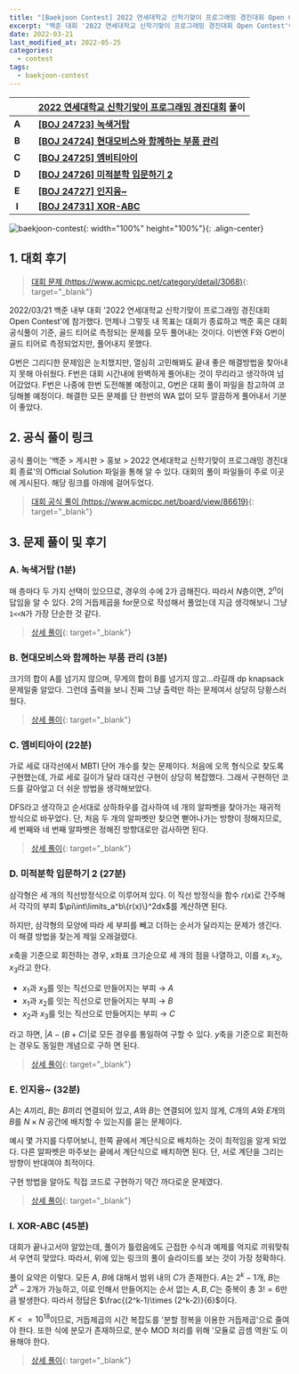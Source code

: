 ```yaml
---
title: "[Baekjoon Contest] 2022 연세대학교 신학기맞이 프로그래밍 경진대회 Open Contest"
excerpt: "백준 대회 '2022 연세대학교 신학기맞이 프로그래밍 경진대회 Open Contest'에 참가하여 문제를 푼 소감과 간단한 풀이 작성"
date: 2022-03-21
last_modified_at: 2022-05-25
categories:
  - contest
tags:
  - baekjoon-contest
---
```


|||[2022 연세대학교 신학기맞이 프로그래밍 경진대회](https://burningfalls.github.io/contest/yonsei2022-baekjoon-contest/) 풀이|
|:---:|:---:|:---|
|**A**||**[[BOJ 24723] 녹색거탑](https://burningfalls.github.io/algorithm/boj-24723/)**|
|**B**||**[[BOJ 24724] 현대모비스와 함께하는 부품 관리](https://burningfalls.github.io/algorithm/boj-24724/)**|
|**C**||**[[BOJ 24725] 엠비티아이](https://burningfalls.github.io/algorithm/boj-24725/)**|
|**D**||**[[BOJ 24726] 미적분학 입문하기 2](https://burningfalls.github.io/algorithm/boj-24726/)**|
|**E**||**[[BOJ 24727] 인지융~](https://burningfalls.github.io/algorithm/boj-24727/)**|
|**I**||**[[BOJ 24731] XOR-ABC](https://burningfalls.github.io/algorithm/boj-24731/)**|

![baekjoon-contest](https://user-images.githubusercontent.com/30232837/159193454-66c86f03-0843-40ef-9390-0fb218650d4a.png "baekjoon-contest"){: width="100%" height="100%"}{: .align-center}

## 1. 대회 후기

> [대회 문제 (https://www.acmicpc.net/category/detail/3068)](https://www.acmicpc.net/category/detail/3068){: target="_blank"}

2022/03/21 백준 내부 대회 '2022 연세대학교 신학기맞이 프로그래밍 경진대회 Open Contest'에 참가했다. 언제나 그렇듯 내 목표는 대회가 종료하고 백준 혹은 대회 공식풀이 기준, 골드 티어로 측정되는 문제를 모두 풀어내는 것이다. 이번엔 F와 G번이 골드 티어로 측정되었지만, 풀어내지 못했다. 

G번은 그리디한 문제임은 눈치챘지만, 열심히 고민해봐도 끝내 좋은 해결방법을 찾아내지 못해 아쉬웠다. F번은 대회 시간내에 완벽하게 풀어내는 것이 무리라고 생각하여 넘어갔었다. F번은 나중에 한번 도전해볼 예정이고, G번은 대회 풀이 파일을 참고하여 코딩해볼 예정이다. 해결한 모든 문제를 단 한번의 WA 없이 모두 깔끔하게 풀어내서 기분이 좋았다.

## 2. 공식 풀이 링크
공식 풀이는 '백준 > 게시판 > 홍보 > 2022 연세대학교 신학기맞이 프로그래밍 경진대회 종료'의 Official Solution 파일을 통해 알 수 있다. 대회의 풀이 파일들이 주로 이곳에 게시된다. 해당 링크를 아래에 걸어두었다.

> [대회 공식 풀이 (https://www.acmicpc.net/board/view/86619)](https://www.acmicpc.net/board/view/86619){: target="_blank"}

## 3. 문제 풀이 및 후기

### A. 녹색거탑 (1분)

매 층마다 두 가지 선택이 있으므로, 경우의 수에 2가 곱해진다. 따라서 $N$층이면, $2^n$이 답임을 알 수 있다. 2의 거듭제곱을 for문으로 작성해서 풀었는데 지금 생각해보니 그냥 ```1<<N```가 가장 단순한 것 같다.

> [상세 풀이](https://burningfalls.github.io/algorithm/boj-24723/){: target="_blank"}

### B. 현대모비스와 함께하는 부품 관리 (3분)

크기의 합이 A를 넘기지 않으며, 무게의 합이 B를 넘기지 않고...라길래 dp knapsack 문제일줄 알았다. 그런데 출력을 보니 진짜 그냥 출력만 하는 문제여서 상당히 당황스러웠다.

> [상세 풀이](https://burningfalls.github.io/algorithm/boj-24724/){: target="_blank"}

### C. 엠비티아이 (22분)

가로 세로 대각선에서 MBTI 단어 개수를 찾는 문제이다. 처음에 오목 형식으로 찾도록 구현했는데, 가로 세로 길이가 달라 대각선 구현이 상당히 복잡했다. 그래서 구현하던 코드를 갈아엎고 더 쉬운 방법을 생각해보았다.

DFS라고 생각하고 순서대로 상하좌우를 검사하여 네 개의 알파벳을 찾아가는 재귀적 방식으로 바꾸었다. 단, 처음 두 개의 알파벳만 찾으면 뻗어나가는 방향이 정해지므로, 세 번째와 네 번째 알파벳은 정해진 방향대로만 검사하면 된다.

> [상세 풀이](https://burningfalls.github.io/algorithm/boj-24725/){: target="_blank"}

### D. 미적분학 입문하기 2 (27분)

삼각형은 세 개의 직선방정식으로 이루어져 있다. 이 직선 방정식을 함수 $r(x)$로 간주해서 각각의 부피 $\pi\int\limits_a^b\{r(x)\}^2dx$를 계산하면 된다.

하지만, 삼각형의 모양에 따라 세 부피를 빼고 더하는 순서가 달라지는 문제가 생긴다. 이 해결 방법을 찾는게 제일 오래걸렸다.

$x$축을 기준으로 회전하는 경우, $x$좌표 크기순으로 세 개의 점을 나열하고, 이를 $x_1, x_2, x_3$라고 한다.
* $x_1$과 $x_3$를 잇는 직선으로 만들어지는 부피 $\rightarrow$ $A$
* $x_1$과 $x_2$를 잇는 직선으로 만들어지는 부피 $\rightarrow$ $B$
* $x_2$과 $x_3$를 잇는 직선으로 만들어지는 부피 $\rightarrow$ $C$

라고 하면, $|A - (B + C)|$로 모든 경우를 통일하여 구할 수 있다. $y$축을 기준으로 회전하는 경우도 동일한 개념으로 구하
면 된다.

> [상세 풀이](https://burningfalls.github.io/algorithm/boj-24726/){: target="_blank"}

### E. 인지융~ (32분)

$A$는 $A$끼리, $B$는 $B$끼리 연결되어 있고, $A$와 $B$는 연결되어 있지 않게, $C$개의 $A$와 $E$개의 $B$를 $N\times N$ 공간에 배치할 수 있는지를 묻는 문제이다.

예시 몇 가지를 다루어보니, 한쪽 끝에서 계단식으로 배치하는 것이 최적임을 알게 되었다. 다른 알파벳은 마주보는 끝에서 계단식으로 배치하면 된다. 단, 서로 계단을 그리는 방향이 반대여야 최적이다.

구현 방법을 알아도 직접 코드로 구현하기 약간 까다로운 문제였다. 

> [상세 풀이](https://burningfalls.github.io/algorithm/boj-24727/){: target="_blank"}

### I. XOR-ABC (45분)

대회가 끝나고서야 알았는데, 풀이가 틀렸음에도 근접한 수식과 예제를 억지로 끼워맞춰서 우연히 맞았다. 따라서, 위에 있는 링크의 풀이 슬라이드를 보는 것이 가장 정확하다.

풀이 요약은 이렇다. 모든 $A$, $B$에 대해서 범위 내의 $C$가 존재한다. $A$는 $2^k-1$개, $B$는 $2^k-2$개가 가능하고, 이로 인해서 만들어지는 순서 없는 $A, B, C$는 중복이 총 $3!=6$만큼 발생한다. 따라서 정답은 $\frac{(2^k-1)\times (2^k-2)}{6}$이다.

$K<=10^{18}$이므로, 거듭제곱의 시간 복잡도를 '분할 정복을 이용한 거듭제곱'으로 줄여야 한다. 또한 식에 분모가 존재하므로, 분수 MOD 처리를 위해 '모듈로 곱셈 역원'도 이용해야 한다.

> [상세 풀이](https://burningfalls.github.io/algorithm/boj-24731/){: target="_blank"}

